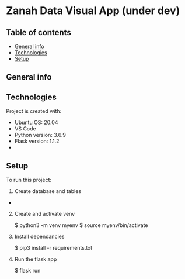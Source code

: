 # Zanah Data Visual App (under dev)

## Table of contents
* [General info](#general-info)
* [Technologies](#technologies)
* [Setup](#setup)

## General info

	
## Technologies
Project is created with:
* Ubuntu OS: 20.04
* VS Code 
* Python version: 3.6.9
* Flask version: 1.1.2
* 
	
## Setup
To run this project:
1. Create database and tables 
* 


2. Create and activate venv

    $ python3 -m venv myenv
    $ source myenv/bin/activate

3. Install dependancies 

    $   pip3 install -r requirements.txt

4. Run the flask app

    $ flask run

                                
